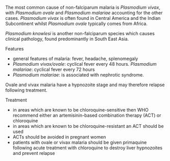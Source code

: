 The most common cause of non\-falciparum malaria is *Plasmodium vivax*, with *Plasmodium ovale* and *Plasmodium malariae* accounting for the other cases. *Plasmodium vivax* is often found in Central America and the Indian Subcontinent whilst **Plasmodium* ovale* typically comes from Africa.  
  
*Plasmodium knowlesi* is another non\-falciparum species which causes clinical pathology, found predominantly in South East Asia.  
  
Features  
* general features of malaria: fever, headache, splenomegaly
* *Plasmodium vivax/ovale*: cyclical fever every 48 hours. *Plasmodium malariae*: cyclical fever every 72 hours
* *Plasmodium malariae*: is associated with nephrotic syndrome.

  
Ovale and vivax malaria have a hypnozoite stage and may therefore relapse following treatment.  
  
Treatment  
* in areas which are known to be chloroquine\-sensitive then WHO recommend either an artemisinin\-based combination therapy (ACT) or chloroquine
* in areas which are known to be chloroquine\-resistant an ACT should be used
* ACTs should be avoided in pregnant women
* patients with ovale or vivax malaria should be given primaquine following acute treatment with chloroquine to destroy liver hypnozoites and prevent relapse
